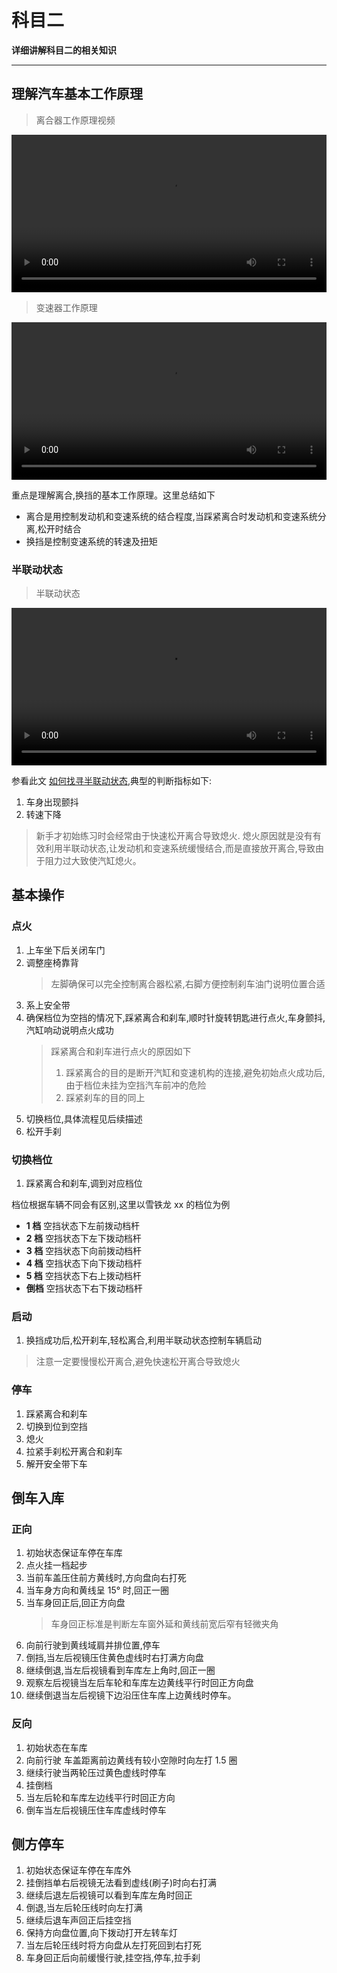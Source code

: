 # 科目二

**详细讲解科目二的相关知识**

-----

## 理解汽车基本工作原理
> 离合器工作原理视频

<video src="./video/详解离合器的工作原理.mp4" controls="" width="100%">Not Support</video>


> 变速器工作原理

<video src="./video/手动变速器的工作原理.mp4" controls="" width="100%">Not Support</video>


重点是理解离合,换挡的基本工作原理。这里总结如下

* 离合是用控制发动机和变速系统的结合程度,当踩紧离合时发动机和变速系统分离,松开时结合
* 换挡是控制变速系统的转速及扭矩

### 半联动状态
> 半联动状态

<video src="./video/查找半联动状态.mp4" controls="" width="100%">Not Support</video>

参看此文 [如何找寻半联动状态](https://mp.weixin.qq.com/s/LJDaZCpHgq-votT86Civkg ':ignore'),典型的判断指标如下:
1. 车身出现颤抖
2. 转速下降

> 新手才初始练习时会经常由于快速松开离合导致熄火.
> 熄火原因就是没有有效利用半联动状态,让发动机和变速系统缓慢结合,而是直接放开离合,导致由于阻力过大致使汽缸熄火。

## 基本操作
### 点火
1. 上车坐下后关闭车门
2. 调整座椅靠背
	> 左脚确保可以完全控制离合器松紧,右脚方便控制刹车油门说明位置合适
3. 系上安全带
4. 确保档位为空挡的情况下,踩紧离合和刹车,顺时针旋转钥匙进行点火,车身颤抖,汽缸响动说明点火成功
	> 踩紧离合和刹车进行点火的原因如下
	> 1. 踩紧离合的目的是断开汽缸和变速机构的连接,避免初始点火成功后,由于档位未挂为空挡汽车前冲的危险
	> 2. 踩紧刹车的目的同上
5. 切换档位,具体流程见后续描述
6. 松开手刹

### 切换档位
1. 踩紧离合和刹车,调到对应档位

档位根据车辆不同会有区别,这里以雪铁龙 xx 的档位为例

* **1 档** 空挡状态下左前拨动档杆
* **2 档** 空挡状态下左下拨动档杆
* **3 档** 空挡状态下向前拨动档杆
* **4 档** 空挡状态下向下拨动档杆
* **5 档** 空挡状态下右上拨动档杆
* **倒档** 空挡状态下右下拨动档杆

### 启动
1. 换挡成功后,松开刹车,轻松离合,利用半联动状态控制车辆启动

> 注意一定要慢慢松开离合,避免快速松开离合导致熄火

### 停车
1. 踩紧离合和刹车
2. 切换到位到空挡
3. 熄火
4. 拉紧手刹松开离合和刹车
5. 解开安全带下车

## 倒车入库
### 正向
1. 初始状态保证车停在车库
2. 点火挂一档起步
3. 当前车盖压住前方黄线时,方向盘向右打死
4. 当车身方向和黄线呈 15° 时,回正一圈
5. 当车身回正后,回正方向盘
	> 车身回正标准是判断左车窗外延和黄线前宽后窄有轻微夹角
5. 向前行驶到黄线域肩并排位置,停车
6. 倒挡,当左后视镜压住黄色虚线时右打满方向盘
7. 继续倒退,当左后视镜看到车库左上角时,回正一圈
8. 观察左后视镜当左后车轮和车库左边黄线平行时回正方向盘
9. 继续倒退当左后视镜下边沿压住车库上边黄线时停车。

### 反向
1. 初始状态在车库
2. 向前行驶 车盖距离前边黄线有较小空隙时向左打 1.5 圈
3. 继续行驶当两轮压过黄色虚线时停车
4. 挂倒档
5. 当左后轮和车库左边线平行时回正方向
6. 倒车当左后视镜压住车库虚线时停车


## 侧方停车
1. 初始状态保证车停在车库外
2. 挂倒挡单右后视镜无法看到虚线(刷子)时向右打满
3. 继续后退左后视镜可以看到车库左角时回正
4. 倒退,当左后轮压线时向左打满
5. 继续后退车声回正后挂空挡
6. 保持方向盘位置,向下拨动打开左转车灯
7. 当左后轮压线时将方向盘从左打死回到右打死
8. 车身回正后向前缓慢行驶,挂空挡,停车,拉手刹

